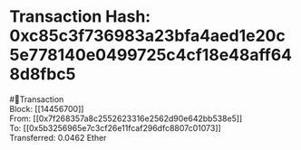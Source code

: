 
Transaction Hash: 0xc85c3f736983a23bfa4aed1e20c5e778140e0499725c4cf18e48aff648d8fbc5
====================================================================================
  
#💸Transaction  
Block: [[14456700]]  
From: [[0x7f268357a8c2552623316e2562d90e642bb538e5]]  
To: [[0x5b3256965e7c3cf26e11fcaf296dfc8807c01073]]  
Transferred: 0.0462 Ether